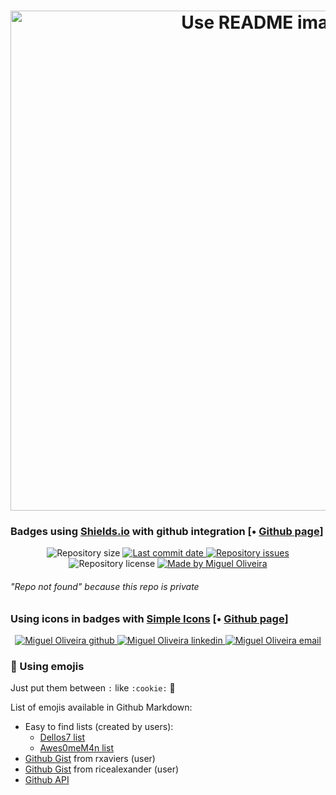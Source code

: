 <h1 align="center">
  <img alt="Use README image" width="800" src="https://miro.medium.com/max/2400/1*oppPsIqwEiB_kndtd6GWxA.png">
</h1>

### Badges using [Shields.io](https://shields.io) with github integration [• [Github page](https://github.com/badges/shields)]

<p align="center">
  <img alt="Repository size" src="https://img.shields.io/github/repo-size/miguelsoliv/readme-helper">
  <a href="https://github.com/miguelsoliv/readme-helper/commits/master">
    <img alt="Last commit date" src="https://img.shields.io/github/last-commit/miguelsoliv/readme-helper">
  </a>
   <a href="https://github.com/miguelsoliv/readme-helper/issues">
    <img alt="Repository issues" src="https://img.shields.io/github/issues/miguelsoliv/readme-helper">
  </a>
  <img alt="Repository license" src="https://img.shields.io/github/license/miguelsoliv/readme-helper">
  <a href="https://github.com/miguelsoliv" target="_blank">
    <img alt="Made by Miguel Oliveira" src="https://img.shields.io/badge/made%20by-Miguel_Oliveira-informational">
  </a>
</p>

###### "Repo not found" because this repo is private

### Using icons in badges with [Simple Icons](https://simpleicons.org) [• [Github page](https://github.com/simple-icons/simple-icons)]

<p align="center">
  <a href="https://github.com/miguelsoliv" target="_blank" >
    <img alt="Miguel Oliveira github" src="https://img.shields.io/badge/Github-%23F8952D?style=social&logo=github">
  </a>
  <a href="https://www.linkedin.com/in/miguelsoliv" target="_blank" >
    <img alt="Miguel Oliveira linkedin" src="https://img.shields.io/badge/Linkedin-%23F8952D?style=social&logo=linkedin">
  </a>
  <a href="mailto:miguelosoares1@hotmail.com" target="_blank" >
    <img alt="Miguel Oliveira email" src="https://img.shields.io/badge/E--mail-%23F8952D?style=social&logo=gmail">
  </a>
</p>

### :bookmark_tabs: Using emojis

Just put them between `:` like `:cookie:` :cookie:

List of emojis available in Github Markdown:

- Easy to find lists (created by users):
   - [Dellos7 list](https://github-emoji-list.herokuapp.com)
   - [Awes0meM4n list](https://awes0mem4n.github.io/emojis-github.html)
- [Github Gist](https://gist.github.com/rxaviers/7360908) from rxaviers (user)
- [Github Gist](https://gist.github.com/ricealexander/ae8b8cddc3939d6ba212f953701f53e6) from ricealexander (user)
- [Github API](https://api.github.com/emojis)
